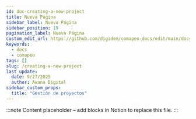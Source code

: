 ```yaml
---
id: doc-creating-a-new-project
title: Nueva Página
sidebar_label: Nueva Página
sidebar_position: 19
pagination_label: Nueva Página
custom_edit_url: https://github.com/digidem/comapeo-docs/edit/main/docs/creating-a-new-project.md
keywords:
  - docs
  - comapeo
tags: []
slug: /creating-a-new-project
last_update:
  date: 9/27/2025
  author: Awana Digital
sidebar_custom_props:
  title: "Gestión de proyectos"
---
```


<!-- Placeholder content generated automatically because the Notion page is missing a Website Block. -->

:::note
Content placeholder – add blocks in Notion to replace this file.
:::
